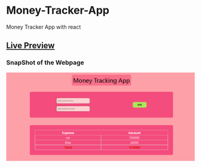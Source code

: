 # Money-Tracker-App
Money Tracker App with react

## [Live Preview]()

### SnapShot of the Webpage

![StreetStyle](./src/maney-tracking-app-img.PNG)
